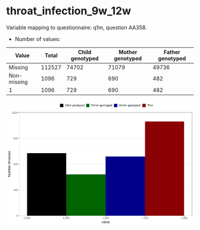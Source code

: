 # throat_infection_9w_12w
Variable mapping to questionnaire: q1m, question AA358.
- Number of values:

| Value | Total | Child genotyped | Mother genotyped | Father genotyped |
| ----- | ----- | --------------- | ---------------- | ---------------- |
| Missing | 112527 | 74702 | 71079 | 49736 |
| Non-missing | 1096 | 729 | 690 | 482 |
| 1 | 1096 | 729 | 690 | 482 |



![](throat_infection_9w_12w_n.png)



